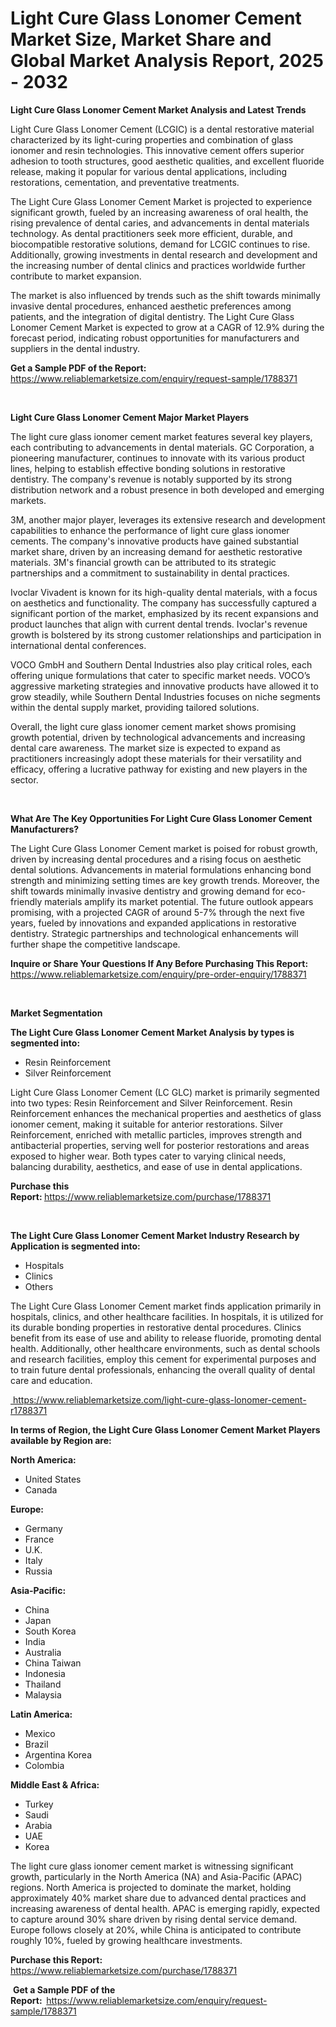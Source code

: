 <p><h1>Light Cure Glass Lonomer Cement Market Size, Market Share and Global Market Analysis Report, 2025 - 2032</h1></p><p><strong>Light Cure Glass Lonomer Cement Market Analysis and Latest Trends</strong></p>
<p><p>Light Cure Glass Lonomer Cement (LCGIC) is a dental restorative material characterized by its light-curing properties and combination of glass ionomer and resin technologies. This innovative cement offers superior adhesion to tooth structures, good aesthetic qualities, and excellent fluoride release, making it popular for various dental applications, including restorations, cementation, and preventative treatments.</p><p>The Light Cure Glass Lonomer Cement Market is projected to experience significant growth, fueled by an increasing awareness of oral health, the rising prevalence of dental caries, and advancements in dental materials technology. As dental practitioners seek more efficient, durable, and biocompatible restorative solutions, demand for LCGIC continues to rise. Additionally, growing investments in dental research and development and the increasing number of dental clinics and practices worldwide further contribute to market expansion.</p><p>The market is also influenced by trends such as the shift towards minimally invasive dental procedures, enhanced aesthetic preferences among patients, and the integration of digital dentistry. The Light Cure Glass Lonomer Cement Market is expected to grow at a CAGR of 12.9% during the forecast period, indicating robust opportunities for manufacturers and suppliers in the dental industry.</p></p>
<p><strong>Get a Sample PDF of the Report:&nbsp;</strong> <a href="https://www.reliablemarketsize.com/enquiry/request-sample/1788371?utm_campaign=3271&utm_medium=2&utm_source=Github&utm_content=ia&utm_term=14042025&utm_id=light-cure-glass-lonomer-cement">https://www.reliablemarketsize.com/enquiry/request-sample/1788371</a></p>
<p>&nbsp;</p>
<p><strong>Light Cure Glass Lonomer Cement Major Market Players</strong></p>
<p><p>The light cure glass ionomer cement market features several key players, each contributing to advancements in dental materials. GC Corporation, a pioneering manufacturer, continues to innovate with its various product lines, helping to establish effective bonding solutions in restorative dentistry. The company's revenue is notably supported by its strong distribution network and a robust presence in both developed and emerging markets.</p><p>3M, another major player, leverages its extensive research and development capabilities to enhance the performance of light cure glass ionomer cements. The company's innovative products have gained substantial market share, driven by an increasing demand for aesthetic restorative materials. 3M's financial growth can be attributed to its strategic partnerships and a commitment to sustainability in dental practices.</p><p>Ivoclar Vivadent is known for its high-quality dental materials, with a focus on aesthetics and functionality. The company has successfully captured a significant portion of the market, emphasized by its recent expansions and product launches that align with current dental trends. Ivoclar's revenue growth is bolstered by its strong customer relationships and participation in international dental conferences.</p><p>VOCO GmbH and Southern Dental Industries also play critical roles, each offering unique formulations that cater to specific market needs. VOCO’s aggressive marketing strategies and innovative products have allowed it to grow steadily, while Southern Dental Industries focuses on niche segments within the dental supply market, providing tailored solutions.</p><p>Overall, the light cure glass ionomer cement market shows promising growth potential, driven by technological advancements and increasing dental care awareness. The market size is expected to expand as practitioners increasingly adopt these materials for their versatility and efficacy, offering a lucrative pathway for existing and new players in the sector.</p></p>
<p>&nbsp;</p>
<p><strong>What Are The Key Opportunities For Light Cure Glass Lonomer Cement Manufacturers?</strong></p>
<p><p>The Light Cure Glass Lonomer Cement market is poised for robust growth, driven by increasing dental procedures and a rising focus on aesthetic dental solutions. Advancements in material formulations enhancing bond strength and minimizing setting times are key growth trends. Moreover, the shift towards minimally invasive dentistry and growing demand for eco-friendly materials amplify its market potential. The future outlook appears promising, with a projected CAGR of around 5-7% through the next five years, fueled by innovations and expanded applications in restorative dentistry. Strategic partnerships and technological enhancements will further shape the competitive landscape.</p></p>
<p><strong>Inquire or Share Your Questions If Any Before Purchasing This Report:</strong> <a href="https://www.reliablemarketsize.com/enquiry/pre-order-enquiry/1788371?utm_campaign=3271&utm_medium=2&utm_source=Github&utm_content=ia&utm_term=14042025&utm_id=light-cure-glass-lonomer-cement">https://www.reliablemarketsize.com/enquiry/pre-order-enquiry/1788371</a></p>
<p>&nbsp;</p>
<p><strong>Market Segmentation</strong></p>
<p><strong>The Light Cure Glass Lonomer Cement Market Analysis by types is segmented into:</strong></p>
<p><ul><li>Resin Reinforcement</li><li>Silver Reinforcement</li></ul></p>
<p><p>Light Cure Glass Lonomer Cement (LC GLC) market is primarily segmented into two types: Resin Reinforcement and Silver Reinforcement. Resin Reinforcement enhances the mechanical properties and aesthetics of glass ionomer cement, making it suitable for anterior restorations. Silver Reinforcement, enriched with metallic particles, improves strength and antibacterial properties, serving well for posterior restorations and areas exposed to higher wear. Both types cater to varying clinical needs, balancing durability, aesthetics, and ease of use in dental applications.</p></p>
<p><strong>Purchase this Report:&nbsp;</strong><a href="https://www.reliablemarketsize.com/purchase/1788371?utm_campaign=3271&utm_medium=2&utm_source=Github&utm_content=ia&utm_term=14042025&utm_id=light-cure-glass-lonomer-cement">https://www.reliablemarketsize.com/purchase/1788371</a></p>
<p>&nbsp;</p>
<p><strong>The Light Cure Glass Lonomer Cement Market Industry Research by Application is segmented into:</strong></p>
<p><ul><li>Hospitals</li><li>Clinics</li><li>Others</li></ul></p>
<p><p>The Light Cure Glass Lonomer Cement market finds application primarily in hospitals, clinics, and other healthcare facilities. In hospitals, it is utilized for its durable bonding properties in restorative dental procedures. Clinics benefit from its ease of use and ability to release fluoride, promoting dental health. Additionally, other healthcare environments, such as dental schools and research facilities, employ this cement for experimental purposes and to train future dental professionals, enhancing the overall quality of dental care and education.</p></p>
<p><a href="https://www.reliablemarketsize.com/light-cure-glass-lonomer-cement-r1788371?utm_campaign=3271&utm_medium=2&utm_source=Github&utm_content=ia&utm_term=14042025&utm_id=light-cure-glass-lonomer-cement">&nbsp;https://www.reliablemarketsize.com/light-cure-glass-lonomer-cement-r1788371</a></p>
<p><strong>In terms of Region, the Light Cure Glass Lonomer Cement Market Players available by Region are:</strong></p>
<p>
    <p> <strong> North America: </strong>
        <ul>
            <li>United States</li>
            <li>Canada</li>
        </ul>
        </p> 
    <p> <strong> Europe: </strong>
        <ul>
            <li>Germany</li>
            <li>France</li>
            <li>U.K.</li>
            <li>Italy</li>
            <li>Russia</li>
        </ul>
        </p> 
    <p> <strong> Asia-Pacific: </strong>
        <ul>
            <li>China</li>
            <li>Japan</li>
            <li>South Korea</li>
            <li>India</li>
            <li>Australia</li>
            <li>China Taiwan</li>
            <li>Indonesia</li>
            <li>Thailand</li>
            <li>Malaysia</li>
        </ul>
        </p> 
    <p> <strong> Latin America: </strong>
        <ul>
            <li>Mexico</li>
            <li>Brazil</li>
            <li>Argentina Korea</li>
            <li>Colombia</li>
        </ul>
        </p> 
    <p> <strong> Middle East & Africa: </strong>
        <ul>
            <li>Turkey</li>
            <li>Saudi</li>
            <li>Arabia</li>
            <li>UAE</li>
            <li>Korea</li>
        </ul>
    </p>
    </p>
<p><p>The light cure glass ionomer cement market is witnessing significant growth, particularly in the North America (NA) and Asia-Pacific (APAC) regions. North America is projected to dominate the market, holding approximately 40% market share due to advanced dental practices and increasing awareness of dental health. APAC is emerging rapidly, expected to capture around 30% share driven by rising dental service demand. Europe follows closely at 20%, while China is anticipated to contribute roughly 10%, fueled by growing healthcare investments.</p></p>
<p><strong>Purchase this Report: </strong><a href="https://www.reliablemarketsize.com/purchase/1788371?utm_campaign=3271&utm_medium=2&utm_source=Github&utm_content=ia&utm_term=14042025&utm_id=light-cure-glass-lonomer-cement">https://www.reliablemarketsize.com/purchase/1788371</a></p>
<p>&nbsp;<strong>Get a Sample PDF of the Report:&nbsp;&nbsp;</strong><a href="https://www.reliablemarketsize.com/enquiry/request-sample/1788371?utm_campaign=3271&utm_medium=2&utm_source=Github&utm_content=ia&utm_term=14042025&utm_id=light-cure-glass-lonomer-cement">https://www.reliablemarketsize.com/enquiry/request-sample/1788371</a></p>
<p><strong></strong></p>
<p><p></p><p></p><p></p></p>